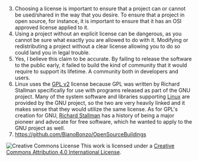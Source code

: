 3. Choosing a license is important to ensure that a project can or cannot be used/shared in the way that you desire. To ensure that a project in open source, for instance, it is important to ensure that it has an OSI approved license applied to it.
4. Using a project without an explicit license can be dangerous, as you cannot be sure what exactly you are allowed to do with it. Modifying or redistributing a project without a clear license allowing you to do so could land you in legal trouble.
5. Yes, I believe this claim to be accurate. By failing to release the software to the public early, it failed to build the kind of community that it would require to support its lifetime. A community both in developers and users.
6. Linux uses the [GPL v2](https://en.wikipedia.org/wiki/GNU_General_Public_License#Version_2) license because GPL was written by Richard Stallman specifically for use with programs released as part of the GNU project. Many of the system software and libraries supporting [Linux](https://en.wikipedia.org/wiki/Linux) are provided by the GNU project, so the two are very heavily linked and it makes sense that they would utilize the same license. As for GPL's creation for GNU, [Richard Stallman](https://en.wikipedia.org/wiki/Richard_Stallman) has a history of being a major pioneer and advocate for free software, which he wanted to apply to the GNU project as well.
7. https://github.com/BianoBonzo/OpenSourceBuildings


![Creative Commons License](https://i.creativecommons.org/l/by/4.0/88x31.png) This work is licensed under a [Creative Commons Attribution 4.0 International License](http://creativecommons.org/licenses/by/4.0/).
